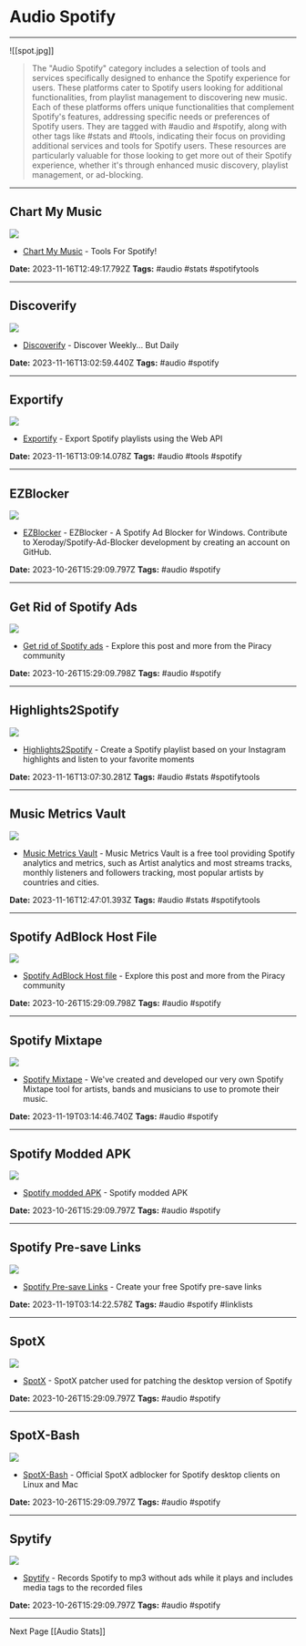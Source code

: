 # Audio Spotify

---

![[spot.jpg]]


>The "Audio Spotify" category includes a selection of tools and services specifically designed to enhance the Spotify experience for users. These platforms cater to Spotify users looking for additional functionalities, from playlist management to discovering new music. Each of these platforms offers unique functionalities that complement Spotify's features, addressing specific needs or preferences of Spotify users. They are tagged with #audio and #spotify, along with other tags like #stats and #tools, indicating their focus on providing additional services and tools for Spotify users. These resources are particularly valuable for those looking to get more out of their Spotify experience, whether it's through enhanced music discovery, playlist management, or ad-blocking.

---

## Chart My Music

![](https://rdl.ink/render/https%3A%2F%2Fwww.chartmymusic.com%2F)

- [Chart My Music](https://www.chartmymusic.com/) - Tools For Spotify!

**Date:** 2023-11-16T12:49:17.792Z
**Tags:** #audio #stats #spotifytools

---

## Discoverify

![](https://discoverifymusic.com/canonical.png)

- [Discoverify](https://discoverifymusic.com/login) - Discover Weekly... But Daily

**Date:** 2023-11-16T13:02:59.440Z
**Tags:** #audio #spotify 

---

## Exportify

![](https://rdl.ink/render/https%3A%2F%2Fwatsonbox.github.io%2Fexportify%2F)

- [Exportify](https://watsonbox.github.io/exportify/) - Export Spotify playlists using the Web API

**Date:** 2023-11-16T13:09:14.078Z
**Tags:** #audio #tools #spotify

---

## EZBlocker

![](https://opengraph.githubassets.com/30f430d8ed8a6973742b7e578b4fdcbb51550c974a993b82f6e69e1a02d60a39/Xeroday/Spotify-Ad-Blocker)

- [EZBlocker](https://github.com/Xeroday/Spotify-Ad-Blocker) - EZBlocker - A Spotify Ad Blocker for Windows. Contribute to Xeroday/Spotify-Ad-Blocker development by creating an account on GitHub.

**Date:** 2023-10-26T15:29:09.797Z
**Tags:** #audio #spotify

---

## Get Rid of Spotify Ads

![](https://share.redd.it/preview/post/9jvlf8)

- [Get rid of Spotify ads](https://www.reddit.com/r/Piracy/comments/9jvlf8/get_rid_of_spotify_adsbannerslimited_skips_and) - Explore this post and more from the Piracy community

**Date:** 2023-10-26T15:29:09.798Z
**Tags:** #audio #spotify

---

## Highlights2Spotify

![](https://highlights2spotify.com/_next/image?url=%2Fassets%2Fimages%2Fconvert-example.png&w=750&q=75)

- [Highlights2Spotify](https://highlights2spotify.com/) - Create a Spotify playlist based on your Instagram highlights and listen to your favorite moments

**Date:** 2023-11-16T13:07:30.281Z
**Tags:** #audio #stats #spotifytools

---

## Music Metrics Vault

![](https://rdl.ink/render/https%3A%2F%2Fwww.musicmetricsvault.com%2F)

- [Music Metrics Vault](https://www.musicmetricsvault.com/) - Music Metrics Vault is a free tool providing Spotify analytics and metrics, such as Artist analytics and most streams tracks, monthly listeners and followers tracking, most popular artists by countries and cities.

**Date:** 2023-11-16T12:47:01.393Z
**Tags:** #audio #stats #spotifytools

---

## Spotify AdBlock Host File

![](https://share.redd.it/preview/post/9tcbvc)

- [Spotify AdBlock Host file](https://www.reddit.com/r/Piracy/comments/9tcbvc/spotify_adblock_host_file_uptodate_effective) - Explore this post and more from the Piracy community

**Date:** 2023-10-26T15:29:09.798Z
**Tags:** #audio #spotify

---

## Spotify Mixtape

![](https://support.musicgateway.com/wp-content/uploads/2023/06/Spotify-mixtape-1024x582.jpg)

- [Spotify Mixtape](https://www.musicgateway.com/spotify-mixtape) - We've created and developed our very own Spotify Mixtape tool for artists, bands and musicians to use to promote their music.

**Date:** 2023-11-19T03:14:46.740Z
**Tags:** #audio #spotify

---

## Spotify Modded APK

![](https://rdl.ink/render/https%3A%2F%2Fforum.mobilism.org%2Fviewtopic.php%3Ff%3D1332%26t%3D2950704)

- [Spotify modded APK](https://forum.mobilism.org/viewtopic.php?f=1332&t=2950704) - Spotify modded APK

**Date:** 2023-10-26T15:29:09.797Z
**Tags:** #audio #spotify

---

## Spotify Pre-save Links

![](https://s3-eu-west-1.amazonaws.com/musicgateway.public/metaImages/Twitter-600.png)

- [Spotify Pre-save Links](https://www.musicgateway.com/spotify-pre-save) - Create your free Spotify pre-save links

**Date:** 2023-11-19T03:14:22.578Z
**Tags:** #audio #spotify #linklists

---

## SpotX

![](https://repository-images.githubusercontent.com/395075992/1b58b86f-8799-4c70-957c-4fc71117a3d1)

- [SpotX](https://github.com/amd64fox/SpotX) - SpotX patcher used for patching the desktop version of Spotify

**Date:** 2023-10-26T15:29:09.797Z
**Tags:** #audio #spotify

---

## SpotX-Bash

![](https://opengraph.githubassets.com/3219237af7997ad806bc5eff1c58719920cd949b3737b852399bee601d29495e/SpotX-Official/SpotX-Bash)

- [SpotX-Bash](https://github.com/jetfir3/SpotX-Bash) - Official SpotX adblocker for Spotify desktop clients on Linux and Mac

**Date:** 2023-10-26T15:29:09.797Z
**Tags:** #audio #spotify

---

## Spytify

![](https://rdl.ink/render/https%3A%2F%2Fjwallet.github.io%2Fspy-spotify)

- [Spytify](https://jwallet.github.io/spy-spotify) - Records Spotify to mp3 without ads while it plays and includes media tags to the recorded files

**Date:** 2023-10-26T15:29:09.797Z
**Tags:** #audio #spotify

---

Next Page [[Audio Stats]]
